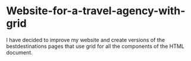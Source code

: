 # Website-for-a-travel-agency-with-grid

I have decided to improve my website and create versions of the bestdestinations pages that use grid for all the components of the HTML document.
